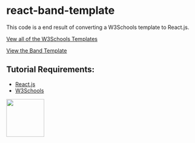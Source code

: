 # react-band-template

This code is a end result of converting a W3Schools template to React.js.

[Vew all of the W3Schools Templates](https://www.w3schools.com/w3css/w3css_templates.asp)

[View the Band Template](https://www.w3schools.com/w3css/tryw3css_templates_band.htm)

## Tutorial Requirements:

* [React.js](https://reactjs.org/)
* [W3Schools](https://www.w3schools.com/) 

<a href="https://codeadam.ca">
<img src="https://codeadam.ca/images/code-block.png" width="100">
</a>

